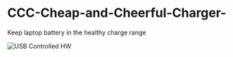 # CCC-Cheap-and-Cheerful-Charger-
Keep laptop battery in the healthy charge range

![USB Controlled HW]("https://github.com/Adrian-Rosoga/CCC-Cheap-and-Cheerful-Charger-/blob/master/USB%20Control.jpg")

